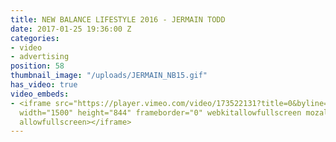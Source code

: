 ```yaml
---
title: NEW BALANCE LIFESTYLE 2016 - JERMAIN TODD
date: 2017-01-25 19:36:00 Z
categories:
- video
- advertising
position: 58
thumbnail_image: "/uploads/JERMAIN_NB15.gif"
has_video: true
video_embeds:
- <iframe src="https://player.vimeo.com/video/173522131?title=0&byline=0&portrait=0"
  width="1500" height="844" frameborder="0" webkitallowfullscreen mozallowfullscreen
  allowfullscreen></iframe>
---
```


